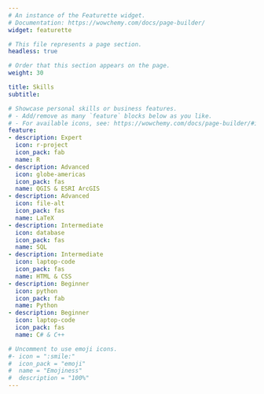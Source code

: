 ```yaml
---
# An instance of the Featurette widget.
# Documentation: https://wowchemy.com/docs/page-builder/
widget: featurette

# This file represents a page section.
headless: true

# Order that this section appears on the page.
weight: 30

title: Skills
subtitle:

# Showcase personal skills or business features.
# - Add/remove as many `feature` blocks below as you like.
# - For available icons, see: https://wowchemy.com/docs/page-builder/#icons
feature:
- description: Expert
  icon: r-project
  icon_pack: fab
  name: R
- description: Advanced
  icon: globe-americas
  icon_pack: fas
  name: QGIS & ESRI ArcGIS
- description: Advanced
  icon: file-alt
  icon_pack: fas
  name: LaTeX
- description: Intermediate
  icon: database
  icon_pack: fas
  name: SQL
- description: Intermediate
  icon: laptop-code
  icon_pack: fas
  name: HTML & CSS
- description: Beginner
  icon: python
  icon_pack: fab
  name: Python
- description: Beginner
  icon: laptop-code
  icon_pack: fas
  name: C# & C++

# Uncomment to use emoji icons.
#- icon = ":smile:"
#  icon_pack = "emoji"
#  name = "Emojiness"
#  description = "100%"
---
```


